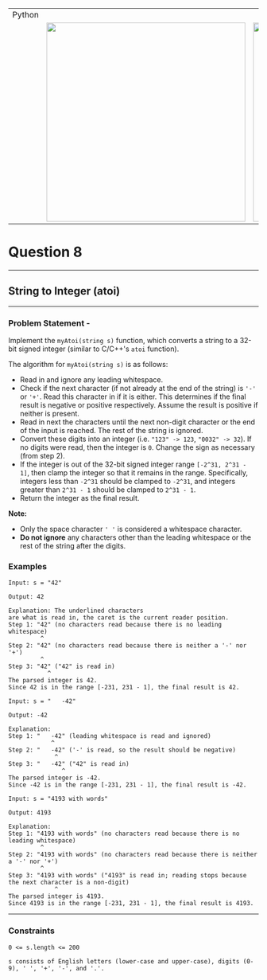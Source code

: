 ||||
|---|---|---|
|Python|
||<img src = 'https://awesomescreenshot.s3.amazonaws.com/image/4900480/44079470-8ca961704ea8894d5ac8a9911b3232e0.png?X-Amz-Algorithm=AWS4-HMAC-SHA256&X-Amz-Credential=AKIAJSCJQ2NM3XLFPVKA%2F20231107%2Fus-east-1%2Fs3%2Faws4_request&X-Amz-Date=20231107T103334Z&X-Amz-Expires=28800&X-Amz-SignedHeaders=host&X-Amz-Signature=51e9cc1a2279538bef2e7ac5ae2ceac46a5d7e100dc3f978f7d6886dc2400fee' width = 400>|<img src = 'https://awesomescreenshot.s3.amazonaws.com/image/4900480/44079479-9f4c93199db754611c28ca8cbe95b8d6.png?X-Amz-Algorithm=AWS4-HMAC-SHA256&X-Amz-Credential=AKIAJSCJQ2NM3XLFPVKA%2F20231107%2Fus-east-1%2Fs3%2Faws4_request&X-Amz-Date=20231107T103351Z&X-Amz-Expires=28800&X-Amz-SignedHeaders=host&X-Amz-Signature=4d923136cbe383aefe7f920e176bab8c4d8414462b7186c62d7742423fc32f25' width = 400>


# Question 8
****
## String to Integer (atoi)  

****
### Problem Statement -

Implement the `myAtoi(string s)` function, which converts a string to a 32-bit signed integer (similar to C/C++'s `atoi` function).

The algorithm for `myAtoi(string s)` is as follows:

* Read in and ignore any leading whitespace.
* Check if the next character (if not already at the end of the string) is `'-'` or `'+'`. Read this character in if it is either. This determines if the final result is negative or positive respectively. Assume the result is positive if neither is present.
* Read in next the characters until the next non-digit character or the end of the input is reached. The rest of the string is ignored.
* Convert these digits into an integer (i.e. `"123" -> 123`, `"0032" -> 32`). If no digits were read, then the integer is `0`. Change the sign as necessary (from step 2).
* If the integer is out of the 32-bit signed integer range `[-2^31, 2^31 - 1]`, then clamp the integer so that it remains in the range. Specifically, integers less than `-2^31` should be clamped to `-2^31`, and integers greater than `2^31 - 1` should be clamped to `2^31 - 1`.
* Return the integer as the final result.

**Note:**

* Only the space character `' '` is considered a whitespace character.
* **Do not ignore** any characters other than the leading whitespace or the rest of the string after the digits.

### Examples
```
Input: s = "42"

Output: 42

Explanation: The underlined characters 
are what is read in, the caret is the current reader position.
Step 1: "42" (no characters read because there is no leading whitespace)
         ^
Step 2: "42" (no characters read because there is neither a '-' nor '+')
         ^
Step 3: "42" ("42" is read in)
           ^
The parsed integer is 42.
Since 42 is in the range [-231, 231 - 1], the final result is 42.
```
```
Input: s = "   -42"

Output: -42

Explanation:
Step 1: "   -42" (leading whitespace is read and ignored)
            ^
Step 2: "   -42" ('-' is read, so the result should be negative)
             ^
Step 3: "   -42" ("42" is read in)
               ^
The parsed integer is -42.
Since -42 is in the range [-231, 231 - 1], the final result is -42.
```
```
Input: s = "4193 with words"

Output: 4193

Explanation:
Step 1: "4193 with words" (no characters read because there is no leading whitespace)
         ^
Step 2: "4193 with words" (no characters read because there is neither a '-' nor '+')
         ^
Step 3: "4193 with words" ("4193" is read in; reading stops because the next character is a non-digit)
             ^
The parsed integer is 4193.
Since 4193 is in the range [-231, 231 - 1], the final result is 4193.
```
****
### Constraints
```
0 <= s.length <= 200

s consists of English letters (lower-case and upper-case), digits (0-9), ' ', '+', '-', and '.'.
```
